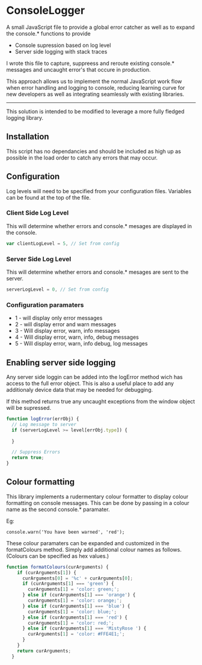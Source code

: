ConsoleLogger
=============

A small JavaScript file to provide a global error catcher as well as to expand the console.* functions to provide
* Console supression based on log level
* Server side logging with stack traces

I wrote this file to capture, suppreess and reroute existing console.* messages and uncaught error's that occure in production. 

This approach allows us to implement the normal JavaScript work flow when error handling and logging to console, reducing learning curve for new developers as well as integrating seamlessly with existing libraries.

---

This solution is intended to be modified to leverage a more fully fledged logging library.

## Installation

This script has no dependancies and should be included as high up as possible in the load order to catch any errors that may occur.

## Configuration

Log levels will need to be specified from your configuration files. Variables can be found at the top of the file.

### Client Side Log Level

This will determine whether errors and console.* mesages are displayed in the console. 

```JavaScript
var clientLogLevel = 5, // Set from config
```

### Server Side Log Level

This will determine whether errors and console.* mesages are sent to the server. 

``` JavaScript
serverLogLevel = 0, // Set from config
```

### Configuration paramaters

* 1 - will display only error messages
* 2 - will display error and warn messages
* 3 - Will display error, warn, info messages
* 4 - Will display error, warn, info, debug messages
* 5 - Will display error, warn, info debug, log messages

## Enabling server side logging

Any server side loggin can be added into the logError method wich has access to the full error object. This is also a useful place to add any additionaly device data that may be needed for debugging. 

If this method returns true any uncaught exceptions from the window object will be supressed.

```JavaScript
function logError(errObj) {
  // Log message to server
  if (serverLogLevel >= level[errObj.type]) {
    
  }

  // Suppress Errors
  return true;
}
```

## Colour formatting

This library implements a rudermentary colour formatter to display colour formatting on console messages. This can be done by passing in a colour name as the second console.* paramater. 

Eg:
```
console.warn('You have been warned', 'red');
```

These colour paramaters can be expanded and customized in the formatColours method. Simply add additional colour names as follows. (Colours can be specified as hex values.)

```JavaScript
function formatColours(curArguments) {
    if (curArguments[1]) {
      curArguments[0] = '%c' + curArguments[0];
      if (curArguments[1] === 'green') {
        curArguments[1] = 'color: green;';
      } else if (curArguments[1] === 'orange') {
        curArguments[1] = 'color: orange;';
      } else if (curArguments[1] === 'blue') {
        curArguments[1] = 'color: blue;';
      } else if (curArguments[1] === 'red') {
        curArguments[1] = 'color: red;';
      } else if (curArguments[1] === 'MistyRose ') {
        curArguments[1] = 'color: #FFE4E1;';
      }
    }
    return curArguments;
  }
```
